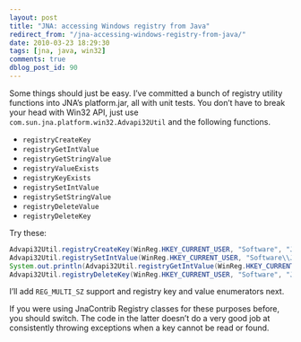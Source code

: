 ```yaml
---
layout: post
title: "JNA: accessing Windows registry from Java"
redirect_from: "/jna-accessing-windows-registry-from-java/"
date: 2010-03-23 18:29:30
tags: [jna, java, win32]
comments: true
dblog_post_id: 90
---
```

Some things should just be easy. I’ve committed a bunch of registry utility functions into JNA’s platform.jar, all with unit tests. You don’t have to break your head with Win32 API, just use `com.sun.jna.platform.win32.Advapi32Util` and the following functions.

- `registryCreateKey`
- `registryGetIntValue`
- `registryGetStringValue`
- `registryValueExists`
- `registryKeyExists`
- `registrySetIntValue`
- `registrySetStringValue`
- `registryDeleteValue`
- `registryDeleteKey`

Try these:

```java
Advapi32Util.registryCreateKey(WinReg.HKEY_CURRENT_USER, "Software", "JNA");
Advapi32Util.registrySetIntValue(WinReg.HKEY_CURRENT_USER, "Software\\JNA", "IntValue", 42);
System.out.println(Advapi32Util.registryGetIntValue(WinReg.HKEY_CURRENT_USER, "Software\\JNA", "IntValue"));
Advapi32Util.registryDeleteKey(WinReg.HKEY_CURRENT_USER, "Software", "JNA");
```

I’ll add `REG_MULTI_SZ` support and registry key and value enumerators next.

If you were using JnaContrib Registry classes for these purposes before, you should switch. The code in the latter doesn’t do a very good job at consistently throwing exceptions when a key cannot be read or found.

